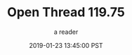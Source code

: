 ---
layout: podcast
title: "Open Thread 119.75"
author: a reader
description: https://slatestarcodex.com/2019/01/23/open-thread-119-75/
date: 2019-01-23 13:45:00 PST
length: 60959
duration: 15
guid: open-thread-119-75
---